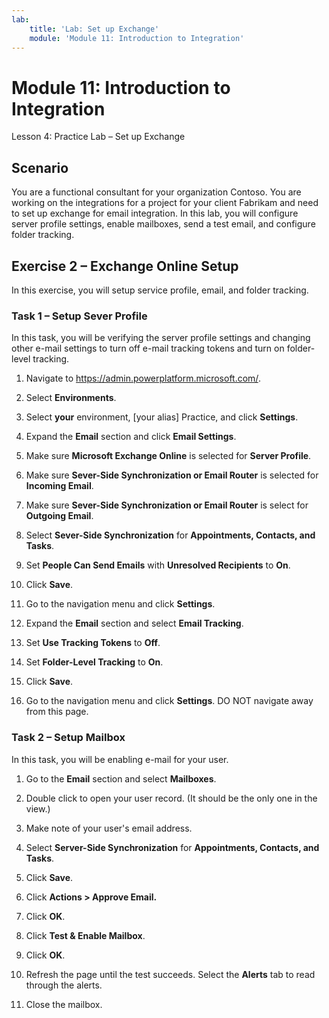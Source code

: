 ```yaml
---
lab:
    title: 'Lab: Set up Exchange'
    module: 'Module 11: Introduction to Integration'
---
```


Module 11: Introduction to Integration
=====================================

Lesson 4: Practice Lab – Set up Exchange

Scenario
--------

You are a functional consultant for your organization Contoso. You are working
on the integrations for a project for your client Fabrikam and need to set up
exchange for email integration. In this lab, you will configure server profile
settings, enable mailboxes, send a test email, and configure folder tracking.

Exercise 2 – Exchange Online Setup
----------------------------------

In this exercise, you will setup service profile, email, and folder tracking.

### Task 1 – Setup Sever Profile

In this task, you will be verifying the server profile settings and changing
other e-mail settings to turn off e-mail tracking tokens and turn on
folder-level tracking.

1.  Navigate to https://admin.powerplatform.microsoft.com/.

2.  Select **Environments**.

3.  Select **your** environment, [your alias] Practice, and click **Settings**.

4.  Expand the **Email** section and click **Email Settings**.

5.  Make sure **Microsoft Exchange Online** is selected for **Server Profile**.

6.  Make sure **Sever-Side Synchronization or Email Router** is selected for
    **Incoming Email**.

7.  Make sure **Sever-Side Synchronization or Email Router** is select for
    **Outgoing Email**.

8.  Select **Sever-Side Synchronization** for **Appointments, Contacts, and
    Tasks**.

9.  Set **People Can Send Emails** with **Unresolved Recipients** to **On**.

10. Click **Save**.

11. Go to the navigation menu and click **Settings**.

12. Expand the **Email** section and select **Email Tracking**.

13. Set **Use Tracking Tokens** to **Off**.

14. Set **Folder-Level Tracking** to **On**.

15. Click **Save**.

16. Go to the navigation menu and click **Settings**. DO NOT navigate
    away from this page.

### Task 2 – Setup Mailbox

In this task, you will be enabling e-mail for your user.

1.  Go to the **Email** section and select **Mailboxes**.

12. Double click to open your user record. (It should be the only one in the view.) 

13. Make note of your user's email address.

14. Select **Server-Side Synchronization** for **Appointments, Contacts, and
    Tasks**.

15. Click **Save**.

16. Click **Actions > Approve Email.**

17. Click **OK**.

18. Click **Test & Enable Mailbox**.

19. Click **OK**.

20. Refresh the page until the test succeeds. Select the **Alerts** tab to read through the alerts.

21. Close the mailbox.
